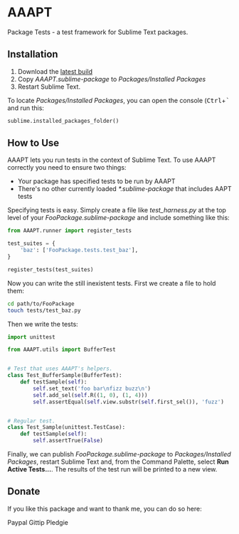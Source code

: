 AAAPT
=====

Package Tests - a test framework for Sublime Text packages.


Installation
------------

1. Download the [latest build](https://bitbucket.org/guillermooo/aaapt/downloads/AAAPT.sublime-package)
2. Copy *AAAPT.sublime-package* to *Packages/Installed Packages*
3. Restart Sublime Text.

To locate *Packages/Installed Packages*, you can open the console (<kbd>Ctrl</kbd>+<kbd>`</kbd> and run this:

```python
sublime.installed_packages_folder()
```


How to Use
----------

AAAPT lets you run tests in the context of Sublime Text. To use AAAPT correctly you need to ensure
two things:

* Your package has specified tests to be run by AAAPT
* There's no other currently loaded *\*.sublime-package* that includes AAPT tests

Specifying tests is easy. Simply create a file like *test_harness.py* at the top level of your
*FooPackage.sublime-package* and include something like this:

```python
from AAAPT.runner import register_tests

test_suites = {
	'baz': ['FooPackage.tests.test_baz'],
}

register_tests(test_suites)
``` 

Now you can write the still inexistent tests. First we create a file to hold them:

```bash
cd path/to/FooPackage
touch tests/test_baz.py
```

Then we write the tests:

```python
import unittest

from AAAPT.utils import BufferTest


# Test that uses AAAPT's helpers.
class Test_BufferSample(BufferTest):
    def testSample(self):
    	self.set_text('foo bar\nfizz buzz\n')
    	self.add_sel(self.R((1, 0), (1, 4)))	
        self.assertEqual(self.view.substr(self.first_sel()), 'fuzz')


# Regular test.
class Test_Sample(unittest.TestCase):
    def testSample(self):
        self.assertTrue(False)
```

Finally, we can publish *FooPackage.sublime-package* to *Packages/Installed Packages*, restart
Sublime Text and, from the Command Palette, select **Run Active Tests...**. The results of the
test run will be printed to a new view.


Donate
------

If you like this package and want to thank me, you can do so here:

Paypal
Gittip
Pledgie
